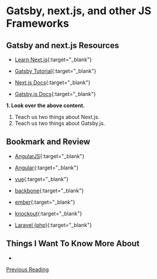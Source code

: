 # Gatsby, next.js, and other JS Frameworks

## Gatsby and next.js Resources

- [Learn Next.js](https://nextjs.org/learn/basics/getting-started){:target="_blank"}

- [Gatsby Tutorial](https://www.gatsbyjs.org/tutorial/){:target="_blank"}

- [Next.js Docs](https://nextjs.org/docs){:target="_blank"}

- [Gatsby.js Docs](https://www.gatsbyjs.org/docs/){:target="_blank"}

**1. Look over the above content.**

  1. Teach us two things about Next.js.
  2. Teach us two things about Gatsby.js.

## Bookmark and Review

- [AngularJS](https://angularjs.org/){:target="_blank"}

- [Angular](https://angular.io/){:target="_blank"}

- [vue](https://vuejs.org/){:target="_blank"}

- [backbone](http://backbonejs.org/){:target="_blank"}

- [ember](https://www.emberjs.com/){:target="_blank"}

- [knockout](https://knockoutjs.com/){:target="_blank"}

- [Laravel (php)](https://laravel.com/){:target="_blank"}

## Things I Want To Know More About

-

[Previous Reading](./class-41.md)
